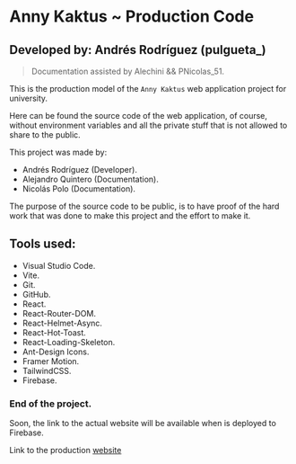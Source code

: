 # Anny Kaktus ~ Production Code
## Developed by: Andrés Rodríguez (pulgueta_)

> Documentation assisted by Alechini && PNicolas_51.

This is the production model of the `Anny Kaktus` web application project for university.

Here can be found the source code of the web application, of course, without environment variables and all the private stuff that is not allowed to share to the public.

This project was made by:

- Andrés Rodríguez (Developer).
- Alejandro Quintero (Documentation).
- Nicolás Polo (Documentation).

The purpose of the source code to be public, is to have proof of the hard work that was done to make this project and the effort to make it.

## Tools used:

- Visual Studio Code.
- Vite.
- Git.
- GitHub.
- React.
- React-Router-DOM.
- React-Helmet-Async.
- React-Hot-Toast.
- React-Loading-Skeleton.
- Ant-Design Icons.
- Framer Motion.
- TailwindCSS.
- Firebase.

### End of the project.

Soon, the link to the actual website will be available when is deployed to Firebase.

Link to the production [website](https://annykaktus.web.app/)